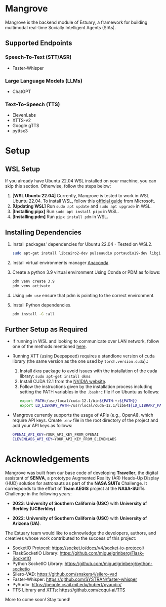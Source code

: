 
# Mangrove
Mangrove is the backend module of Estuary, a framework for building multimodal real-time Socially Intelligent Agents (SIAs).

## Supported Endpoints

### Speech-To-Text (STT/ASR)
* Faster-Whisper

### Large Language Models (LLMs)
* ChatGPT

### Text-To-Speech (TTS)
* ElevenLabs
* XTTS-v2
* Google gTTS
* pyttsx3


# Setup
## WSL Setup
If you already have Ubuntu 22.04 WSL installed on your machine, you can skip this section.  Otherwise, follow the steps below:
1. **[WSL Ubuntu 22.04]** Currently, Mangrove is tested to work in WSL Ubuntu 22.04.  To install WSL, follow this [official guide]((https://learn.microsoft.com/en-us/windows/wsl/install)) from Microsoft.
2. **[Updating WSL]** Run `sudo apt update` and `sudo apt upgrade` in WSL.
3. **[Installing pipx]** Run `sudo apt install pipx` in WSL.
4. **[Installing pdm]** Run `pipx install pdm` in WSL.

## Installing Dependencies
1. Install packages' dependencies for Ubuntu 22.04 - Tested on WSL2.
    ```bash
    sudo apt-get install libcairo2-dev pulseaudio portaudio19-dev libgirepository1.0-dev libespeak-dev sox ffmpeg gstreamer-1.0 clang
    ```
    
2. Install virtual environments manager
   <a href="https://www.anaconda.com/products/distribution" target="_blank">Anaconda</a>.

3. Create a python 3.9 virtual environment Using Conda or PDM as follows:
    ```bash
    pdm venv create 3.9
    pdm venv activate
   ```

4. Using `pdm use` ensure that pdm is pointing to the correct environment.

5. Install Python dependencies.
    ```bash
    pdm install -G :all
    ```

## Further Setup as Required
- If running in WSL and looking to communicate over LAN network, follow one of the methods mentioned [here](https://learn.microsoft.com/en-us/windows/wsl/networking).

- Running XTT (using Deepspeed) requires a standlone version of cuda library (the same version as the one used by `torch.version.cuda`).:
    1. Install `dkms` package to avoid issues with the installation of the cuda library: `sudo apt-get install dkms`
    2. Install CUDA 12.1 from the [NVIDIA website](https://developer.nvidia.com/cuda-12-1-0-download-archive?target_os=Linux&target_arch=x86_64&Distribution=WSL-Ubuntu&target_version=2.0&target_type=runfile_local).
    3. Follow the instructions given by the installation process including setting the PATH variables in the `.bashrc` file if on Ubuntu as follows:
        ```bash
        export PATH=/usr/local/cuda-12.1/bin${PATH:+:${PATH}}
        export LD_LIBRARY_PATH=/usr/local/cuda-12.1/lib64${LD_LIBRARY_PATH:+:${LD_LIBRARY_PATH}}
        ```

- Mangrove currently supports the usage of APIs (e.g., OpenAI), which require API keys. Create `.env` file in the root directory of the project and add your API keys as follows:
    ```bash
    OPENAI_API_KEY=YOUR_API_KEY_FROM_OPENAI
    ELEVENLABS_API_KEY=YOUR_API_KEY_FROM_ELEVENLABS
    ```


# Acknowledgements
Mangrove was built from our base code of developing **Traveller**, the digital assistant of **SENVA**, a prototype Augmented Reality (AR) Heads-Up Display (HUD) solution for astronauts as part of the **NASA SUITs** Challenge. It corresponds to the effort of **Team AEGIS** project at the **NASA-SUITs** Challenge in the following years:

- **2023**: **University of Southern California (USC)** with **University of Berkley (UCBerkley)**

- **2022**: **University of Southern California (USC)** with **University of Arizona (UA)**.

The Estuary team would like to acknowledge the developers, authors, and creatives whose work contributed to the success of this project:

- SocketIO Protocol: https://socket.io/docs/v4/socket-io-protocol/
- FlaskSocketIO Library: https://github.com/miguelgrinberg/Flask-SocketIO
- Python SocketIO Library: https://github.com/miguelgrinberg/python-socketio
- Silero-VAD: https://github.com/snakers4/silero-vad
- Faster-Whisper: https://github.com/SYSTRAN/faster-whisper
- PyAudio: https://people.csail.mit.edu/hubert/pyaudio/
- TTS Library and [XTTs](https://arxiv.org/abs/2406.04904): https://github.com/coqui-ai/TTS


More to come soon! Stay tuned!
